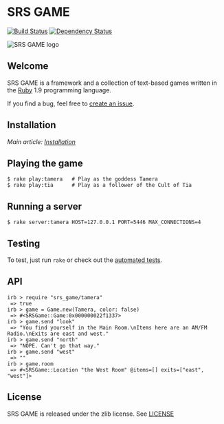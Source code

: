 SRS GAME
========

[![Build Status](https://secure.travis-ci.org/jacksonwillis/srs_game.png?branch=master)](https://secure.travis-ci.org/jacksonwillis/srs_game)
[![Dependency Status](https://gemnasium.com/jacksonwillis/srs_game.png)](https://gemnasium.com/jacksonwillis/srs_game)

![SRS GAME logo](https://github.com/downloads/jacksonwillis/srs_game/srs_game.png)

Welcome
-------

SRS GAME is a framework and a collection of text-based games written in the [Ruby](http://www.ruby-lang.org/) 1.9 programming language.

If you find a bug, feel free to [create an issue](https://github.com/jacksonwillis/srs_game/issues/new).

Installation
------------

*Main article: [Installation](https://github.com/jacksonwillis/srs_game/wiki/Installation)*

Playing the game
----------------

    $ rake play:tamera   # Play as the goddess Tamera
    $ rake play:tia      # Play as a follower of the Cult of Tia

Running a server
----------------

    $ rake server:tamera HOST=127.0.0.1 PORT=5446 MAX_CONNECTIONS=4

Testing
-------

To test, just run `rake`
or check out the [automated tests](https://secure.travis-ci.org/jacksonwillis/srs_game).

API
---

    irb > require "srs_game/tamera"
     => true
    irb > game = Game.new(Tamera, color: false)
     => #<SRSGame::Game:0x000000022f1337>
    irb > game.send "look"
     => "You find yourself in the Main Room.\nItems here are an AM/FM Radio.\nExits are east and west."
    irb > game.send "north"
     => "NOPE. Can't go that way."
    irb > game.send "west"
     => ""
    irb > game.room
     => #<SRSGame::Location "the West Room" @items=[] exits=["east", "west"]>

License
-------

SRS GAME is released under the zlib license. See [LICENSE](https://github.com/jacksonwillis/srs_game/blob/master/LICENSE)
